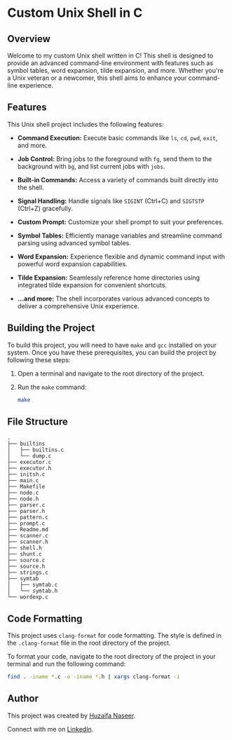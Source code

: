 # Custom Unix Shell in C

## Overview

Welcome to my custom Unix shell written in C! This shell is designed to provide an advanced command-line environment with features such as symbol tables, word expansion, tilde expansion, and more. Whether you're a Unix veteran or a newcomer, this shell aims to enhance your command-line experience.

## Features

This Unix shell project includes the following features:

- **Command Execution:** Execute basic commands like `ls`, `cd`, `pwd`, `exit`, and more.

- **Job Control:** Bring jobs to the foreground with `fg`, send them to the background with `bg`, and list current jobs with `jobs`.

- **Built-in Commands:** Access a variety of commands built directly into the shell.

- **Signal Handling:** Handle signals like `SIGINT` (Ctrl+C) and `SIGTSTP` (Ctrl+Z) gracefully.


- **Custom Prompt:** Customize your shell prompt to suit your preferences.

- **Symbol Tables:** Efficiently manage variables and streamline command parsing using advanced symbol tables.

- **Word Expansion:** Experience flexible and dynamic command input with powerful word expansion capabilities.

- **Tilde Expansion:** Seamlessly reference home directories using integrated tilde expansion for convenient shortcuts.

- **...and more:** The shell incorporates various advanced concepts to deliver a comprehensive Unix experience.

## Building the Project

To build this project, you will need to have `make` and `gcc` installed on your system. Once you have these prerequisites, you can build the project by following these steps:

1. Open a terminal and navigate to the root directory of the project.

2. Run the `make` command:

    ```bash
    make
    ```

## File Structure
```plaintext
.
├── builtins
│   ├── builtins.c
│   └── dump.c
├── executor.c
├── executor.h
├── initsh.c
├── main.c
├── Makefile
├── node.c
├── node.h
├── parser.c
├── parser.h
├── pattern.c
├── prompt.c
├── Readme.md
├── scanner.c
├── scanner.h
├── shell.h
├── shunt.c
├── source.c
├── source.h
├── strings.c
├── symtab
│   ├── symtab.c
│   └── symtab.h
└── wordexp.c
```

## Code Formatting

This project uses `clang-format` for code formatting. The style is defined in the `.clang-format` file in the root directory of the project.

To format your code, navigate to the root directory of the project in your terminal and run the following command:

```bash
find . -iname *.c -o -iname *.h | xargs clang-format -i
```

## Author

This project was created by [Huzaifa Naseer](https://github.com/HN026).

Connect with me on [LinkedIn](https://linkedin.com/in/huzaifanaseer).